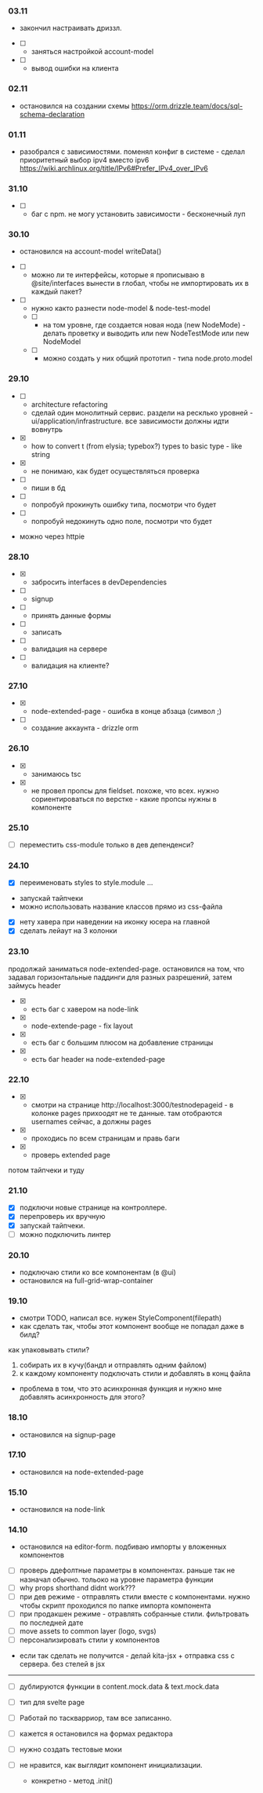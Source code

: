### 03.11

- закончил настраивать дриззл.
- [ ] - заняться настройкой account-model
- [ ] - вывод ошибки на клиента

### 02.11

- остановился на создании схемы
  https://orm.drizzle.team/docs/sql-schema-declaration

### 01.11

- разобрался с зависимостями. поменял конфиг в системе - сделал приоритетный выбор ipv4 вместо ipv6
  https://wiki.archlinux.org/title/IPv6#Prefer_IPv4_over_IPv6

### 31.10

- [ ] - баг с npm. не могу установить зависимости - бесконечный луп

### 30.10

- остановился на account-model writeData()

- [ ] - можно ли те интерфейсы, которые я прописываю в @site/interfaces вынести в глобал, чтобы не импортировать их в каждый пакет?
- [ ] - нужно както разнести node-model & node-test-model
  - [ ] - на том уровне, где создается новая нода (new NodeMode) - делать проветку и выводить или new NodeTestMode или new NodeModel
  - [ ] - можно создать у них общий прототип - типа node.proto.model

### 29.10

- [ ] - architecture refactoring
  - сделай один монолитный сервис. раздели на ресклько уровней - ui/application/infrastructure. все зависимости должны идти вовнутрь

- [x] - how to convert t (from elysia; typebox?) types to basic type - like string
- [x] - не понимаю, как будет осуществляться проверка
- [ ] - пиши в бд

- [ ] - попробуй прокинуть ошибку типа, посмотри что будет
- [ ] - попробуй недокинуть одно поле, посмотри что будет
- можно через httpie

### 28.10

- [x] - забросить interfaces в devDependencies
- [ ] - signup

- [ ] - принять данные формы
- [ ] - записать

- [ ] - валидация на сервере
- [ ] - валидация на клиенте?

### 27.10

- [x] - node-extended-page - ошибка в конце абзаца (символ ;)
- [ ] - создание аккаунта - drizzle orm

### 26.10

- [x] - занимаюсь tsc
- [x] - не провел пропсы для fieldset. похоже, что всех. нужно сориентироваться по верстке - какие пропсы нужны в компоненте

### 25.10

- [ ] переместить css-module только в дев депенденси?

### 24.10

- [x] переименовать styles to style.module ...
- запускай тайпчеки
- можно использовать название классов прямо из css-файла

- [x] нету хавера при наведении на иконку юсера на главной
- [x] сделать лейаут на 3 колонки

### 23.10

продолжай заниматься node-extended-page. остановился на том, что задавал горизонтальные паддинги для разных разрешений, затем займусь header

- [x] - есть баг с хавером на node-link
- [x] - node-extende-page - fix layout
- [x] - есть баг с большим плюсом на добавление страницы
- [x] - есть баг header на node-extended-page

### 22.10

- [x] - смотри на странице http://localhost:3000/testnodepageid - в колонке pages прихоодят не те данные. там отобраются usernames сейчас, а должны pages
- [x] - проходись по всем страницам и правь баги
- [x] - проверь extended page

потом тайпчеки и туду

### 21.10

- [x] подключи новые странице на контроллере.
- [x] перепроверь их вручную
- [x] запускай тайпчеки.
- [ ] можно подключить линтер

### 20.10

- подключаю стили ко все компонентам (в @ui)
- остановился на full-grid-wrap-container

### 19.10

- смотри TODO, написал все. нужен StyleComponent(filepath)
- как сделать так, чтобы этот компонент вообще не попадал даже в билд?

как упаковывать стили?

1. собирать их в кучу(бандл и отправлять одним файлом)
2. к каждому компоненту подключать стили и добавлять в конц файла

- проблема в том, что это асинхронная функция и нужно мне добавлять асинхронность для этого?

### 18.10

- остановился на signup-page

### 17.10

- остановился на node-extended-page

### 15.10

- остановился на node-link

### 14.10

- остановился на editor-form. подбиваю импорты у вложенных компонентов

- [ ] проверь ддефолтные параметры в компонентах. раньше так не назначал обычно. тольоко на уровне параметра функции
- [ ] why props shorthand didnt work???
- [ ] при дев режиме - отправлять стили вместе с компонентами. нужно чтобы скрипт проходился по папке импорта компонента
- [ ] при продакшен режиме - отравлять собранные стили. фильтровать по последней дате
- [ ] move assets to common layer (logo, svgs)
- [ ] персонализировать стили у компонентов

- если так сделать не получится - делай kita-jsx + отправка css с сервера. без стелей в jsx

---

- [ ] дублируются функции в content.mock.data & text.mock.data
- [ ] тип для svelte page

- [ ] Работай по таскварриор, там все записанно.
- [ ] кажется я остановился на формах редактора
- [ ] нужно создать тестовые моки

- [ ] не нравится, как выглядит компонент инициализации.
  - конкретно - метод .init()
